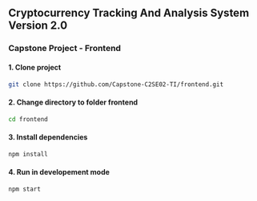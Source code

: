 ## Cryptocurrency Tracking And Analysis System Version 2.0

### Capstone Project - Frontend

#### 1. Clone project

```bash
git clone https://github.com/Capstone-C2SE02-TI/frontend.git
```

#### 2. Change directory to folder frontend

```bash
cd frontend
```

#### 3. Install dependencies

```bash
npm install
```

#### 4. Run in developement mode

```bash
npm start
```
